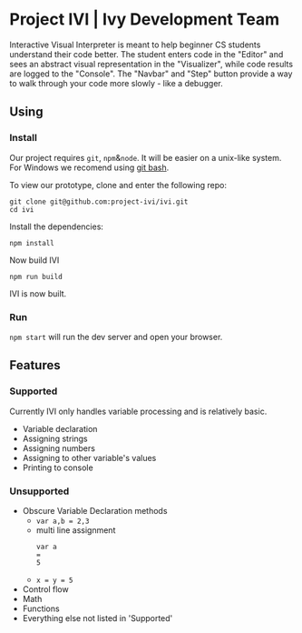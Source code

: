 # Project IVI | Ivy Development Team

Interactive Visual Interpreter is meant to help beginner CS students understand their code better. The student enters code in the "Editor" and sees an abstract visual representation in the "Visualizer", while code results are logged to the "Console". The "Navbar" and "Step" button provide a way to walk through your code more slowly - like a debugger. 

## Using
### Install  
Our project requires `git`, `npm`&`node`. It will be easier on a unix-like system. For Windows we recomend using [git bash](https://git-for-windows.github.io/).

To view our prototype, clone and enter the following repo:
```
git clone git@github.com:project-ivi/ivi.git
cd ivi
```
Install the dependencies:
```
npm install
```
Now build IVI
```
npm run build
```
IVI is now built. 

### Run  

`npm start` will run the dev server and open your browser. 

## Features
### Supported  
Currently IVI only handles variable processing and is relatively basic.
- Variable declaration
- Assigning strings
- Assigning numbers
- Assigning to other variable's values
- Printing to console 

### Unsupported
- Obscure Variable Declaration methods
  - `var a,b = 2,3`
  - multi line assignment
    ```
    var a
    =
    5
    ```
  - `x = y = 5`
- Control flow
- Math
- Functions
- Everything else not listed in 'Supported'


